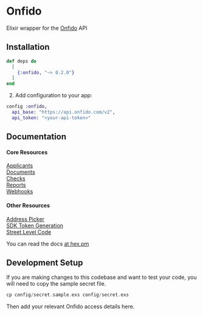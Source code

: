 # Onfido

Elixir wrapper for the [Onfido](https://onfido.com) API

## Installation

```elixir
def deps do
  [
    {:onfido, "~> 0.2.0"}
  ]
end
```

2. Add configuration to your app:

```elixir
config :onfido,
  api_base: "https://api.onfido.com/v2",
  api_token: "<your-api-token>"
```

## Documentation

#### Core Resources

[Applicants](https://hexdocs.pm/onfido/Onfido.Resources.Applicant.html)\
[Documents](https://hexdocs.pm/onfido/Onfido.Resources.Documents.html)\
[Checks](https://hexdocs.pm/onfido/Onfido.Resources.Check.html)\
[Reports](https://hexdocs.pm/onfido/Onfido.Resources.Report.html)\
[Webhooks](https://hexdocs.pm/onfido/Onfido.Resources.Webhook.html)

#### Other Resources

[Address Picker](https://hexdocs.pm/onfido/Onfido.Resources.AddressPicker.html)\
[SDK Token Generation](https://hexdocs.pm/onfido/Onfido.Resources.SdkToken.html)\
[Street Level Code](https://hexdocs.pm/onfido/Onfido.Resources.StreetLevelCode.html)

You can read the docs [at hex.pm](https://hexdocs.pm/onfido)

## Development Setup

If you are making changes to this codebase and want to test your code, you will need to copy the sample secret file.

```elixir
cp config/secret.sample.exs config/secret.exs
```

Then add your relevant Onfido access details here.
